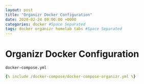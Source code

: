```yaml
---
layout: post
title: "Organizr Docker Configuration"
date: 2020-02-24 09:00:00 +0000
categories: docker #Space Separated
tags: docker organizr homelab tabs #Space Separated
---
```


# Organizr Docker Configuration

`docker-compose.yml`

```yml
{% include /docker-compose/docker-compose-organizr.yml %}
```
